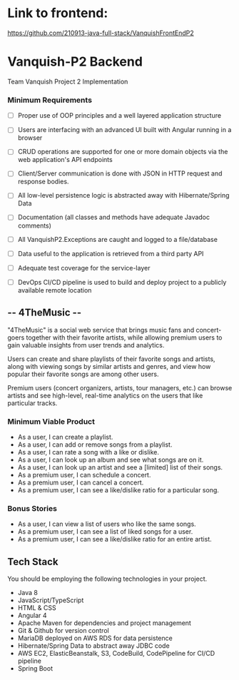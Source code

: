 # Link to frontend:
https://github.com/210913-java-full-stack/VanquishFrontEndP2

# Vanquish-P2 Backend
Team Vanquish Project 2 Implementation

### Minimum Requirements
- [ ] Proper use of OOP principles and a well layered application structure
- [ ] Users are interfacing with an advanced UI built with Angular running in a browser
- [ ] CRUD operations are supported for one or more domain objects via the web application's API endpoints
- [ ] Client/Server communication is done with JSON in HTTP request and response bodies.
- [ ] All low-level persistence logic is abstracted away with Hibernate/Spring Data
- [ ] Documentation (all classes and methods have adequate Javadoc comments)
- [ ] All VanquishP2.Exceptions are caught and logged to a file/database
- [ ] Data useful to the application is retrieved from a third party API
- [ ] Adequate test coverage for the service-layer
- [ ] DevOps CI/CD pipeline is used to build and deploy project to a publicly available remote location


## -- 4TheMusic --

"4TheMusic" is a social web service that brings music fans and concert-goers together with their favorite artists,
while allowing premium users to gain valuable insights from user trends and analytics.

Users can create and share playlists of their favorite songs and artists,
along with viewing songs by similar artists and genres, and view how popular their favorite songs are among other users.

Premium users (concert organizers, artists, tour managers, etc.) can browse artists and see high-level, real-time analytics on
the users that like particular tracks.


### Minimum Viable Product
* As a user, I can create a playlist.
* As a user, I can add or remove songs from a playlist.
* As a user, I can rate a song with a like or dislike.
* As a user, I can look up an album and see what songs are on it.
* As a user, I can look up an artist and see a [limited] list of their songs.
* As a premium user, I can schedule a concert.
* As a premium user, I can cancel a concert.
* As a premium user, I can see a like/dislike ratio for a particular song.

### Bonus Stories
* As a user, I can view a list of users who like the same songs.
* As a premium user, I can see a list of liked songs for a user.
* As a premium user, I can see a like/dislike ratio for an entire artist.

## Tech Stack
You should be employing the following technologies in your project.
 - Java 8
 - JavaScript/TypeScript
 - HTML & CSS
 - Angular 4
 - Apache Maven for dependencies and project management
 - Git & Github for version control
 - MariaDB deployed on AWS RDS for data persistence
 - Hibernate/Spring Data to abstract away JDBC code
 - AWS EC2, ElasticBeanstalk, S3, CodeBuild, CodePipeline for CI/CD pipeline
 - Spring Boot
